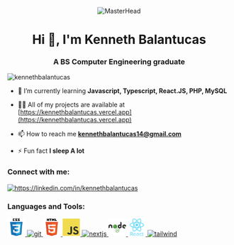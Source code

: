 <p align="center">
  <img src="https://media1.giphy.com/media/v1.Y2lkPTc5MGI3NjExOTl5NGw1N2V3bzIzcGRoejN4OW1tOWplNXV2eTNhMjl0d2k3aWZxbCZlcD12MV9pbnRlcm5hbF9naWZfYnlfaWQmY3Q9cw/dKc2fBq97S9gIzLX2j/giphy.webp" alt="MasterHead">
</p>


<h1 align="center">Hi 👋, I'm Kenneth Balantucas</h1>
<h3 align="center">A BS Computer Engineering graduate</h3>

<p align="left"> <img src="https://komarev.com/ghpvc/?username=kennethbalantucas&label=Profile%20views&color=0e75b6&style=flat" alt="kennethbalantucas" /> </p>

- 🌱 I’m currently learning **Javascript, Typescript, React.JS, PHP, MySQL**

- 👨‍💻 All of my projects are available at [https://kennethbalantucas.vercel.app](https://kennethbalantucas.vercel.app)

- 📫 How to reach me **kennethbalantucas14@gmail.com**

- ⚡ Fun fact **I sleep A lot**

<h3 align="left">Connect with me:</h3>
<p align="left">
<a href="https://linkedin.com/in/https://linkedin.com/in/kennethbalantucas" target="blank"><img align="center" src="https://raw.githubusercontent.com/rahuldkjain/github-profile-readme-generator/master/src/images/icons/Social/linked-in-alt.svg" alt="https://linkedin.com/in/kennethbalantucas" height="30" width="40" /></a>
</p>

<h3 align="left">Languages and Tools:</h3>
<p align="left"> <a href="https://www.w3schools.com/css/" target="_blank" rel="noreferrer"> <img src="https://raw.githubusercontent.com/devicons/devicon/master/icons/css3/css3-original-wordmark.svg" alt="css3" width="40" height="40"/> </a> <a href="https://git-scm.com/" target="_blank" rel="noreferrer"> <img src="https://www.vectorlogo.zone/logos/git-scm/git-scm-icon.svg" alt="git" width="40" height="40"/> </a> <a href="https://www.w3.org/html/" target="_blank" rel="noreferrer"> <img src="https://raw.githubusercontent.com/devicons/devicon/master/icons/html5/html5-original-wordmark.svg" alt="html5" width="40" height="40"/> </a> <a href="https://developer.mozilla.org/en-US/docs/Web/JavaScript" target="_blank" rel="noreferrer"> <img src="https://raw.githubusercontent.com/devicons/devicon/master/icons/javascript/javascript-original.svg" alt="javascript" width="40" height="40"/> </a> <a href="https://nextjs.org/" target="_blank" rel="noreferrer"> <img src="https://cdn.worldvectorlogo.com/logos/nextjs-2.svg" alt="nextjs" width="40" height="40"/> </a> <a href="https://nodejs.org" target="_blank" rel="noreferrer"> <img src="https://raw.githubusercontent.com/devicons/devicon/master/icons/nodejs/nodejs-original-wordmark.svg" alt="nodejs" width="40" height="40"/> </a> <a href="https://reactjs.org/" target="_blank" rel="noreferrer"> <img src="https://raw.githubusercontent.com/devicons/devicon/master/icons/react/react-original-wordmark.svg" alt="react" width="40" height="40"/> </a> <a href="https://tailwindcss.com/" target="_blank" rel="noreferrer"> <img src="https://www.vectorlogo.zone/logos/tailwindcss/tailwindcss-icon.svg" alt="tailwind" width="40" height="40"/> </a> </p>

